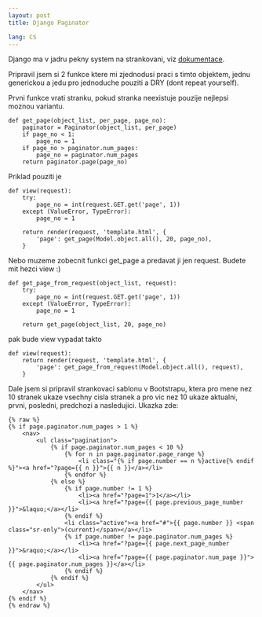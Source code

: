 ```yaml
---
layout: post
title: Django Paginator

lang: CS
---
```


Django ma v jadru pekny system na strankovani, viz [dokumentace](https://docs.djangoproject.com/en/1.7/topics/pagination/).

Pripravil jsem si 2 funkce ktere mi zjednodusi praci s timto objektem, jednu generickou a jedu pro jednoduche pouziti a DRY (dont repeat yourself).

Prvni funkce vrati stranku, pokud stranka neexistuje pouzije nejlepsi moznou variantu.

    def get_page(object_list, per_page, page_no):
        paginator = Paginator(object_list, per_page)
        if page_no < 1:
            page_no = 1
        if page_no > paginator.num_pages:
            page_no = paginator.num_pages
        return paginator.page(page_no)

Priklad pouziti je

    def view(request):
        try:
            page_no = int(request.GET.get('page', 1))
        except (ValueError, TypeError):
            page_no = 1

        return render(request, 'template.html', {
            'page': get_page(Model.object.all(), 20, page_no),
        }

Nebo muzeme zobecnit funkci get_page a predavat ji jen request. Budete mit hezci view :)

    def get_page_from_request(object_list, request):
        try:
            page_no = int(request.GET.get('page', 1))
        except (ValueError, TypeError):
            page_no = 1

        return get_page(object_list, 20, page_no)

pak bude view vypadat takto

    def view(request):
        return render(request, 'template.html', {
            'page': get_page_from_request(Model.object.all(), request),
        }

Dale jsem si pripravil strankovaci sablonu v Bootstrapu, ktera pro mene nez 10 stranek ukaze vsechny cisla stranek a
pro vic nez 10 ukaze aktualni, prvni, posledni, predchozi a nasledujici. Ukazka zde:

    {% raw %}
    {% if page.paginator.num_pages > 1 %}
        <nav>
            <ul class="pagination">
                {% if page.paginator.num_pages < 10 %}
                    {% for n in page.paginator.page_range %}
                        <li class="{% if page.number == n %}active{% endif %}"><a href="?page={{ n }}">{{ n }}</a></li>
                    {% endfor %}
                {% else %}
                    {% if page.number != 1 %}
                        <li><a href="?page=1">1</a></li>
                        <li><a href="?page={{ page.previous_page_number }}">&laquo;</a></li>
                    {% endif %}
                    <li class="active"><a href="#">{{ page.number }} <span class="sr-only">(current)</span></a></li>
                    {% if page.number != page.paginator.num_pages %}
                        <li><a href="?page={{ page.next_page_number }}">&raquo;</a></li>
                        <li><a href="?page={{ page.paginator.num_page }}">{{ page.paginator.num_pages }}</a></li>
                    {% endif %}
                {% endif %}
            </ul>
        </nav>
    {% endif %}
    {% endraw %}


